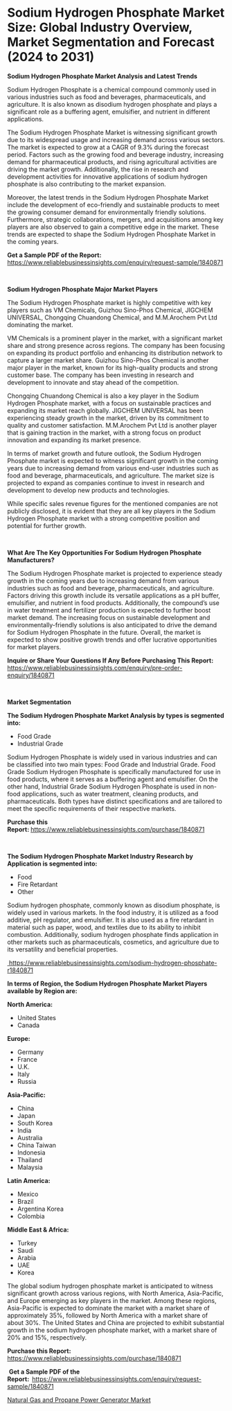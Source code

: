 <p><h1>Sodium Hydrogen Phosphate Market Size: Global Industry Overview, Market Segmentation and Forecast (2024 to 2031)</h1></p><p><strong>Sodium Hydrogen Phosphate Market Analysis and Latest Trends</strong></p>
<p><p>Sodium Hydrogen Phosphate is a chemical compound commonly used in various industries such as food and beverages, pharmaceuticals, and agriculture. It is also known as disodium hydrogen phosphate and plays a significant role as a buffering agent, emulsifier, and nutrient in different applications.</p><p>The Sodium Hydrogen Phosphate Market is witnessing significant growth due to its widespread usage and increasing demand across various sectors. The market is expected to grow at a CAGR of 9.3% during the forecast period. Factors such as the growing food and beverage industry, increasing demand for pharmaceutical products, and rising agricultural activities are driving the market growth. Additionally, the rise in research and development activities for innovative applications of sodium hydrogen phosphate is also contributing to the market expansion.</p><p>Moreover, the latest trends in the Sodium Hydrogen Phosphate Market include the development of eco-friendly and sustainable products to meet the growing consumer demand for environmentally friendly solutions. Furthermore, strategic collaborations, mergers, and acquisitions among key players are also observed to gain a competitive edge in the market. These trends are expected to shape the Sodium Hydrogen Phosphate Market in the coming years.</p></p>
<p><strong>Get a Sample PDF of the Report:&nbsp;</strong> <a href="https://www.reliablebusinessinsights.com/enquiry/request-sample/1840871">https://www.reliablebusinessinsights.com/enquiry/request-sample/1840871</a></p>
<p>&nbsp;</p>
<p><strong>Sodium Hydrogen Phosphate Major Market Players</strong></p>
<p><p>The Sodium Hydrogen Phosphate market is highly competitive with key players such as VM Chemicals, Guizhou Sino-Phos Chemical, JIGCHEM UNIVERSAL, Chongqing Chuandong Chemical, and M.M.Arochem Pvt Ltd dominating the market. </p><p>VM Chemicals is a prominent player in the market, with a significant market share and strong presence across regions. The company has been focusing on expanding its product portfolio and enhancing its distribution network to capture a larger market share. Guizhou Sino-Phos Chemical is another major player in the market, known for its high-quality products and strong customer base. The company has been investing in research and development to innovate and stay ahead of the competition.</p><p>Chongqing Chuandong Chemical is also a key player in the Sodium Hydrogen Phosphate market, with a focus on sustainable practices and expanding its market reach globally. JIGCHEM UNIVERSAL has been experiencing steady growth in the market, driven by its commitment to quality and customer satisfaction. M.M.Arochem Pvt Ltd is another player that is gaining traction in the market, with a strong focus on product innovation and expanding its market presence.</p><p>In terms of market growth and future outlook, the Sodium Hydrogen Phosphate market is expected to witness significant growth in the coming years due to increasing demand from various end-user industries such as food and beverage, pharmaceuticals, and agriculture. The market size is projected to expand as companies continue to invest in research and development to develop new products and technologies.</p><p>While specific sales revenue figures for the mentioned companies are not publicly disclosed, it is evident that they are all key players in the Sodium Hydrogen Phosphate market with a strong competitive position and potential for further growth.</p></p>
<p>&nbsp;</p>
<p><strong>What Are The Key Opportunities For Sodium Hydrogen Phosphate Manufacturers?</strong></p>
<p><p>The Sodium Hydrogen Phosphate market is projected to experience steady growth in the coming years due to increasing demand from various industries such as food and beverage, pharmaceuticals, and agriculture. Factors driving this growth include its versatile applications as a pH buffer, emulsifier, and nutrient in food products. Additionally, the compound’s use in water treatment and fertilizer production is expected to further boost market demand. The increasing focus on sustainable development and environmentally-friendly solutions is also anticipated to drive the demand for Sodium Hydrogen Phosphate in the future. Overall, the market is expected to show positive growth trends and offer lucrative opportunities for market players.</p></p>
<p><strong>Inquire or Share Your Questions If Any Before Purchasing This Report:</strong> <a href="https://www.reliablebusinessinsights.com/enquiry/pre-order-enquiry/1840871">https://www.reliablebusinessinsights.com/enquiry/pre-order-enquiry/1840871</a></p>
<p>&nbsp;</p>
<p><strong>Market Segmentation</strong></p>
<p><strong>The Sodium Hydrogen Phosphate Market Analysis by types is segmented into:</strong></p>
<p><ul><li>Food Grade</li><li>Industrial Grade</li></ul></p>
<p><p>Sodium Hydrogen Phosphate is widely used in various industries and can be classified into two main types: Food Grade and Industrial Grade. Food Grade Sodium Hydrogen Phosphate is specifically manufactured for use in food products, where it serves as a buffering agent and emulsifier. On the other hand, Industrial Grade Sodium Hydrogen Phosphate is used in non-food applications, such as water treatment, cleaning products, and pharmaceuticals. Both types have distinct specifications and are tailored to meet the specific requirements of their respective markets.</p></p>
<p><strong>Purchase this Report:&nbsp;</strong><a href="https://www.reliablebusinessinsights.com/purchase/1840871">https://www.reliablebusinessinsights.com/purchase/1840871</a></p>
<p>&nbsp;</p>
<p><strong>The Sodium Hydrogen Phosphate Market Industry Research by Application is segmented into:</strong></p>
<p><ul><li>Food</li><li>Fire Retardant</li><li>Other</li></ul></p>
<p><p>Sodium hydrogen phosphate, commonly known as disodium phosphate, is widely used in various markets. In the food industry, it is utilized as a food additive, pH regulator, and emulsifier. It is also used as a fire retardant in material such as paper, wood, and textiles due to its ability to inhibit combustion. Additionally, sodium hydrogen phosphate finds application in other markets such as pharmaceuticals, cosmetics, and agriculture due to its versatility and beneficial properties.</p></p>
<p><a href="https://www.reliablebusinessinsights.com/sodium-hydrogen-phosphate-r1840871">&nbsp;https://www.reliablebusinessinsights.com/sodium-hydrogen-phosphate-r1840871</a></p>
<p><strong>In terms of Region, the Sodium Hydrogen Phosphate Market Players available by Region are:</strong></p>
<p>
    <p> <strong> North America: </strong>
        <ul>
            <li>United States</li>
            <li>Canada</li>
        </ul>
        </p> 
    <p> <strong> Europe: </strong>
        <ul>
            <li>Germany</li>
            <li>France</li>
            <li>U.K.</li>
            <li>Italy</li>
            <li>Russia</li>
        </ul>
        </p> 
    <p> <strong> Asia-Pacific: </strong>
        <ul>
            <li>China</li>
            <li>Japan</li>
            <li>South Korea</li>
            <li>India</li>
            <li>Australia</li>
            <li>China Taiwan</li>
            <li>Indonesia</li>
            <li>Thailand</li>
            <li>Malaysia</li>
        </ul>
        </p> 
    <p> <strong> Latin America: </strong>
        <ul>
            <li>Mexico</li>
            <li>Brazil</li>
            <li>Argentina Korea</li>
            <li>Colombia</li>
        </ul>
        </p> 
    <p> <strong> Middle East & Africa: </strong>
        <ul>
            <li>Turkey</li>
            <li>Saudi</li>
            <li>Arabia</li>
            <li>UAE</li>
            <li>Korea</li>
        </ul>
    </p>
    </p>
<p><p>The global sodium hydrogen phosphate market is anticipated to witness significant growth across various regions, with North America, Asia-Pacific, and Europe emerging as key players in the market. Among these regions, Asia-Pacific is expected to dominate the market with a market share of approximately 35%, followed by North America with a market share of about 30%. The United States and China are projected to exhibit substantial growth in the sodium hydrogen phosphate market, with a market share of 20% and 15%, respectively.</p></p>
<p><strong>Purchase this Report: </strong><a href="https://www.reliablebusinessinsights.com/purchase/1840871">https://www.reliablebusinessinsights.com/purchase/1840871</a></p>
<p>&nbsp;<strong>Get a Sample PDF of the Report:&nbsp;&nbsp;</strong><a href="https://www.reliablebusinessinsights.com/enquiry/request-sample/1840871">https://www.reliablebusinessinsights.com/enquiry/request-sample/1840871</a></p>
<p><strong></strong></p>
<p><p><a href="https://github.com/jackPeters644/Market-Research-Report-List-1/blob/main/natural-gas-and-propane-power-generator-market.md">Natural Gas and Propane Power Generator Market</a></p></p>
